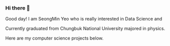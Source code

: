 ### Hi there 👋

Good day! I am SeongMin Yeo who is really interested in Data Science and

Currently graduated from Chungbuk National University majored in physics.

Here are my computer science projects below.
